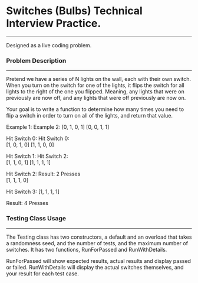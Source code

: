 # Switches (Bulbs) Technical Interview Practice.
---
Designed as a live coding problem.


### Problem Description
---
Pretend we have a series of N lights on the wall, each with their own switch.
When you turn on the switch for one of the lights, it flips the 
switch for all lights to the right of the one you flipped. Meaning, any lights that were
on previously are now off, and any lights that were off previously are now on.

Your goal is to write a function to determine how many times you need to flip a switch in order to 
turn on all of the lights, and return that value.

Example 1:           Example 2:
[0, 1, 0, 1]         [0, 0, 1, 1]        

Hit Switch 0:        Hit Switch 0:        
[1, 0, 1, 0]         [1, 1, 0, 0]        

Hit Switch 1:        Hit Switch 2:        
[1, 1, 0, 1]         [1, 1, 1, 1]        

Hit Switch 2:        Result: 2 Presses        
[1, 1, 1, 0]                

Hit Switch 3:
[1, 1, 1, 1]

Result: 4 Presses


### Testing Class Usage
---
The Testing class has two constructors, a default and an overload that takes a randomness seed, and the number of tests, and the maximum number of switches. 
It has two functions, RunForPassed and RunWithDetails.

RunForPassed will show expected results, actual results and display passed or failed.
RunWithDetails will display the actual switches themselves, and your result for each test case.

